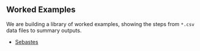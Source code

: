 ## Worked Examples

We are building a library of worked examples, showing
the steps from `*.csv` data files to summary outputs.

* [Sebastes](https://github.com/SOLV-Code/MetricsCOSEWIC/tree/main/COSEWIC_WorkedExamples/Sebastes)















